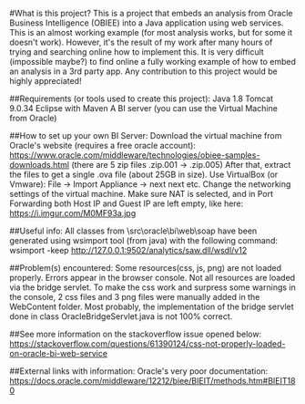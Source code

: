 #What is this project?
This is a project that embeds an analysis from Oracle Business Intelligence (OBIEE) into a Java application using web services.
This is an almost working example (for most analysis works, but for some it doesn't work). However, it's the result of my work after many hours of trying and searching online how to implement this.
It is very difficult (impossible maybe?) to find online a fully working example of how to embed an analysis in a 3rd party app.
Any contribution to this project would be highly appreciated!

##Requirements (or tools used to create this project):
Java 1.8
Tomcat 9.0.34
Eclipse with Maven
A BI server (you can use the Virtual Machine from Oracle)

##How to set up your own BI Server:
Download the virtual machine from Oracle's website (requires a free oracle account):
https://www.oracle.com/middleware/technologies/obiee-samples-downloads.html (there are 5 zip files .zip.001 -> .zip.005)
After that, extract the files to get a single .ova file (about 25GB in size).
Use VirtualBox (or Vmware): File -> Import Appliance -> next next etc.
Change the networking settings of the virtual machine. Make sure NAT is selected, and in Port Forwarding both Host IP and Guest IP are left empty, like here:
https://i.imgur.com/M0MF93a.jpg

##Useful info:
All classes from \src\oracle\bi\web\soap have been generated using wsimport tool (from java) with the following command:
wsimport -keep  http://127.0.0.1:9502/analytics/saw.dll/wsdl/v12

##Problem(s) encountered:
Some resources(css, js, png) are not loaded properly. Errors appear in the browser console. Not all resources are loaded via the bridge servlet.
To make the css work and surpress some warnings in the console, 2 css files and 3 png files were manually added in the WebContent folder.
Most probably, the implementation of the bridge servlet done in class OracleBridgeServlet.java is not 100% correct.

##See more information on the stackoverflow issue opened below:
https://stackoverflow.com/questions/61390124/css-not-properly-loaded-on-oracle-bi-web-service

##External links with information:
Oracle's very poor documentation: https://docs.oracle.com/middleware/12212/biee/BIEIT/methods.htm#BIEIT180





